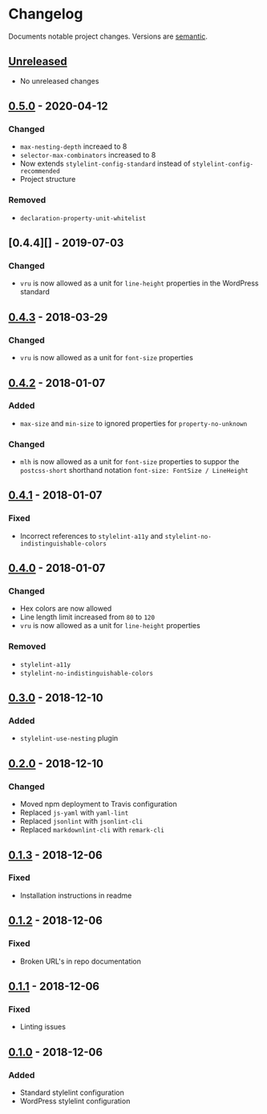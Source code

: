# Changelog

Documents notable project changes. Versions are [semantic][].

## [Unreleased][]

- No unreleased changes

## [0.5.0] - 2020-04-12

### Changed

- `max-nesting-depth` increaed to 8
- `selector-max-combinators` increased to 8
- Now extends `stylelint-config-standard` instead of `stylelint-config-recommended`
- Project structure

### Removed

- `declaration-property-unit-whitelist`

## [0.4.4][] - 2019-07-03

### Changed
- `vru` is now allowed as a unit for `line-height` properties in the WordPress
  standard

## [0.4.3][] - 2018-03-29

### Changed

- `vru` is now allowed as a unit for `font-size` properties

## [0.4.2][] - 2018-01-07

### Added

- `max-size` and `min-size` to ignored properties for `property-no-unknown`

### Changed

- `mlh` is now allowed as a unit for `font-size` properties to suppor the
  `postcss-short` shorthand notation `font-size: FontSize / LineHeight`

## [0.4.1][] - 2018-01-07

### Fixed

- Incorrect references to `stylelint-a11y` and `stylelint-no-indistinguishable-colors`

## [0.4.0][] - 2018-01-07

### Changed

- Hex colors are now allowed
- Line length limit increased from `80` to `120`
- `vru` is now allowed as a unit for `line-height` properties

### Removed

- `stylelint-a11y`
- `stylelint-no-indistinguishable-colors`

## [0.3.0][] - 2018-12-10

### Added

- `stylelint-use-nesting` plugin

## [0.2.0][] - 2018-12-10

### Changed

- Moved npm deployment to Travis configuration
- Replaced `js-yaml` with `yaml-lint`
- Replaced `jsonlint` with `jsonlint-cli`
- Replaced `markdownlint-cli` with `remark-cli`

## [0.1.3][] - 2018-12-06

### Fixed

- Installation instructions in readme

## [0.1.2][] - 2018-12-06

### Fixed

- Broken URL's in repo documentation

## [0.1.1][] - 2018-12-06

### Fixed

- Linting issues

## [0.1.0][] - 2018-12-06

### Added

- Standard stylelint configuration
- WordPress stylelint configuration

[unreleased]: https://github.com/mgsisk/stylelint-config/compare/v0.5.0...HEAD
[0.5.0]: https://github.com/mgsisk/stylelint-config/compare/v0.4.4...v0.5.0
[0.4.3]: https://github.com/mgsisk/stylelint-config/compare/v0.4.2...v0.4.3
[0.4.2]: https://github.com/mgsisk/stylelint-config/compare/v0.4.1...v0.4.2
[0.4.1]: https://github.com/mgsisk/stylelint-config/compare/v0.4.0...v0.4.1
[0.4.0]: https://github.com/mgsisk/stylelint-config/compare/v0.3.0...v0.4.0
[0.3.0]: https://github.com/mgsisk/stylelint-config/compare/v0.2.0...v0.3.0
[0.2.0]: https://github.com/mgsisk/stylelint-config/compare/v0.1.3...v0.2.0
[0.1.3]: https://github.com/mgsisk/stylelint-config/compare/v0.1.2...v0.1.3
[0.1.2]: https://github.com/mgsisk/stylelint-config/compare/v0.1.1...v0.1.2
[0.1.1]: https://github.com/mgsisk/stylelint-config/compare/v0.1.0...v0.1.1
[0.1.0]: https://github.com/mgsisk/stylelint-config/tree/v0.1.0
[semantic]: https://semver.org
